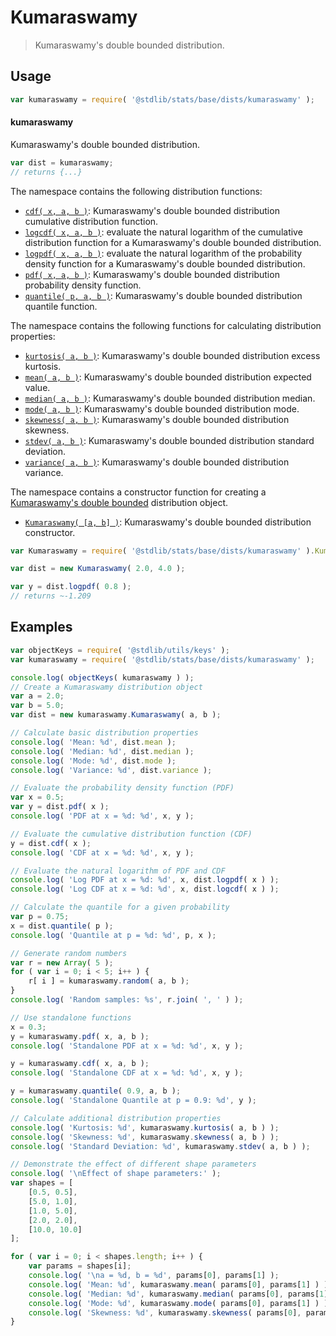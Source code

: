 <!--

@license Apache-2.0

Copyright (c) 2018 The Stdlib Authors.

Licensed under the Apache License, Version 2.0 (the "License");
you may not use this file except in compliance with the License.
You may obtain a copy of the License at

   http://www.apache.org/licenses/LICENSE-2.0

Unless required by applicable law or agreed to in writing, software
distributed under the License is distributed on an "AS IS" BASIS,
WITHOUT WARRANTIES OR CONDITIONS OF ANY KIND, either express or implied.
See the License for the specific language governing permissions and
limitations under the License.

-->

# Kumaraswamy

> Kumaraswamy's double bounded distribution.

<section class="usage">

## Usage

```javascript
var kumaraswamy = require( '@stdlib/stats/base/dists/kumaraswamy' );
```

#### kumaraswamy

Kumaraswamy's double bounded distribution.

```javascript
var dist = kumaraswamy;
// returns {...}
```

The namespace contains the following distribution functions:

<!-- <toc pattern="*+(cdf|pdf|mgf|quantile)*"> -->

<div class="namespace-toc">

-   <span class="signature">[`cdf( x, a, b )`][@stdlib/stats/base/dists/kumaraswamy/cdf]</span><span class="delimiter">: </span><span class="description">Kumaraswamy's double bounded distribution cumulative distribution function.</span>
-   <span class="signature">[`logcdf( x, a, b )`][@stdlib/stats/base/dists/kumaraswamy/logcdf]</span><span class="delimiter">: </span><span class="description">evaluate the natural logarithm of the cumulative distribution function for a Kumaraswamy's double bounded distribution.</span>
-   <span class="signature">[`logpdf( x, a, b )`][@stdlib/stats/base/dists/kumaraswamy/logpdf]</span><span class="delimiter">: </span><span class="description">evaluate the natural logarithm of the probability density function for a Kumaraswamy's double bounded distribution.</span>
-   <span class="signature">[`pdf( x, a, b )`][@stdlib/stats/base/dists/kumaraswamy/pdf]</span><span class="delimiter">: </span><span class="description">Kumaraswamy's double bounded distribution probability density function.</span>
-   <span class="signature">[`quantile( p, a, b )`][@stdlib/stats/base/dists/kumaraswamy/quantile]</span><span class="delimiter">: </span><span class="description">Kumaraswamy's double bounded distribution quantile function.</span>

</div>

<!-- </toc> -->

The namespace contains the following functions for calculating distribution properties:

<!-- <toc pattern="*+(entropy|kurtosis|mean|median|mode|skewness|stdev|variance)*"> -->

<div class="namespace-toc">

-   <span class="signature">[`kurtosis( a, b )`][@stdlib/stats/base/dists/kumaraswamy/kurtosis]</span><span class="delimiter">: </span><span class="description">Kumaraswamy's double bounded distribution excess kurtosis.</span>
-   <span class="signature">[`mean( a, b )`][@stdlib/stats/base/dists/kumaraswamy/mean]</span><span class="delimiter">: </span><span class="description">Kumaraswamy's double bounded distribution expected value.</span>
-   <span class="signature">[`median( a, b )`][@stdlib/stats/base/dists/kumaraswamy/median]</span><span class="delimiter">: </span><span class="description">Kumaraswamy's double bounded distribution median.</span>
-   <span class="signature">[`mode( a, b )`][@stdlib/stats/base/dists/kumaraswamy/mode]</span><span class="delimiter">: </span><span class="description">Kumaraswamy's double bounded distribution mode.</span>
-   <span class="signature">[`skewness( a, b )`][@stdlib/stats/base/dists/kumaraswamy/skewness]</span><span class="delimiter">: </span><span class="description">Kumaraswamy's double bounded distribution skewness.</span>
-   <span class="signature">[`stdev( a, b )`][@stdlib/stats/base/dists/kumaraswamy/stdev]</span><span class="delimiter">: </span><span class="description">Kumaraswamy's double bounded distribution standard deviation.</span>
-   <span class="signature">[`variance( a, b )`][@stdlib/stats/base/dists/kumaraswamy/variance]</span><span class="delimiter">: </span><span class="description">Kumaraswamy's double bounded distribution variance.</span>

</div>

<!-- </toc> -->

The namespace contains a constructor function for creating a [Kumaraswamy's double bounded][kumaraswamy-distribution] distribution object.

<!-- <toc pattern="*ctor*"> -->

<div class="namespace-toc">

-   <span class="signature">[`Kumaraswamy( [a, b] )`][@stdlib/stats/base/dists/kumaraswamy/ctor]</span><span class="delimiter">: </span><span class="description">Kumaraswamy's double bounded distribution constructor.</span>

</div>

<!-- </toc> -->

```javascript
var Kumaraswamy = require( '@stdlib/stats/base/dists/kumaraswamy' ).Kumaraswamy;

var dist = new Kumaraswamy( 2.0, 4.0 );

var y = dist.logpdf( 0.8 );
// returns ~-1.209
```

</section>

<!-- /.usage -->

<section class="examples">

## Examples

<!-- TODO: better examples -->

<!-- eslint no-undef: "error" -->

```javascript
var objectKeys = require( '@stdlib/utils/keys' );
var kumaraswamy = require( '@stdlib/stats/base/dists/kumaraswamy' );

console.log( objectKeys( kumaraswamy ) );
// Create a Kumaraswamy distribution object
var a = 2.0;
var b = 5.0;
var dist = new kumaraswamy.Kumaraswamy( a, b );

// Calculate basic distribution properties
console.log( 'Mean: %d', dist.mean );
console.log( 'Median: %d', dist.median );
console.log( 'Mode: %d', dist.mode );
console.log( 'Variance: %d', dist.variance );

// Evaluate the probability density function (PDF)
var x = 0.5;
var y = dist.pdf( x );
console.log( 'PDF at x = %d: %d', x, y );

// Evaluate the cumulative distribution function (CDF)
y = dist.cdf( x );
console.log( 'CDF at x = %d: %d', x, y );

// Evaluate the natural logarithm of PDF and CDF
console.log( 'Log PDF at x = %d: %d', x, dist.logpdf( x ) );
console.log( 'Log CDF at x = %d: %d', x, dist.logcdf( x ) );

// Calculate the quantile for a given probability
var p = 0.75;
x = dist.quantile( p );
console.log( 'Quantile at p = %d: %d', p, x );

// Generate random numbers
var r = new Array( 5 );
for ( var i = 0; i < 5; i++ ) {
    r[ i ] = kumaraswamy.random( a, b );
}
console.log( 'Random samples: %s', r.join( ', ' ) );

// Use standalone functions
x = 0.3;
y = kumaraswamy.pdf( x, a, b );
console.log( 'Standalone PDF at x = %d: %d', x, y );

y = kumaraswamy.cdf( x, a, b );
console.log( 'Standalone CDF at x = %d: %d', x, y );

y = kumaraswamy.quantile( 0.9, a, b );
console.log( 'Standalone Quantile at p = 0.9: %d', y );

// Calculate additional distribution properties
console.log( 'Kurtosis: %d', kumaraswamy.kurtosis( a, b ) );
console.log( 'Skewness: %d', kumaraswamy.skewness( a, b ) );
console.log( 'Standard Deviation: %d', kumaraswamy.stdev( a, b ) );

// Demonstrate the effect of different shape parameters
console.log( '\nEffect of shape parameters:' );
var shapes = [
    [0.5, 0.5],
    [5.0, 1.0],
    [1.0, 5.0],
    [2.0, 2.0],
    [10.0, 10.0]
];

for ( var i = 0; i < shapes.length; i++ ) {
    var params = shapes[i];
    console.log( '\na = %d, b = %d', params[0], params[1] );
    console.log( 'Mean: %d', kumaraswamy.mean( params[0], params[1] ) );
    console.log( 'Median: %d', kumaraswamy.median( params[0], params[1] ) );
    console.log( 'Mode: %d', kumaraswamy.mode( params[0], params[1] ) );
    console.log( 'Skewness: %d', kumaraswamy.skewness( params[0], params[1] ) );
}
```

</section>

<!-- /.examples -->

<!-- Section for related `stdlib` packages. Do not manually edit this section, as it is automatically populated. -->

<section class="related">

</section>

<!-- /.related -->

<!-- Section for all links. Make sure to keep an empty line after the `section` element and another before the `/section` close. -->

<section class="links">

[kumaraswamy-distribution]: https://en.wikipedia.org/wiki/Kumaraswamy_distribution

<!-- <toc-links> -->

[@stdlib/stats/base/dists/kumaraswamy/ctor]: https://github.com/stdlib-js/stdlib/tree/develop/lib/node_modules/%40stdlib/stats/base/dists/kumaraswamy/ctor

[@stdlib/stats/base/dists/kumaraswamy/kurtosis]: https://github.com/stdlib-js/stdlib/tree/develop/lib/node_modules/%40stdlib/stats/base/dists/kumaraswamy/kurtosis

[@stdlib/stats/base/dists/kumaraswamy/mean]: https://github.com/stdlib-js/stdlib/tree/develop/lib/node_modules/%40stdlib/stats/base/dists/kumaraswamy/mean

[@stdlib/stats/base/dists/kumaraswamy/median]: https://github.com/stdlib-js/stdlib/tree/develop/lib/node_modules/%40stdlib/stats/base/dists/kumaraswamy/median

[@stdlib/stats/base/dists/kumaraswamy/mode]: https://github.com/stdlib-js/stdlib/tree/develop/lib/node_modules/%40stdlib/stats/base/dists/kumaraswamy/mode

[@stdlib/stats/base/dists/kumaraswamy/skewness]: https://github.com/stdlib-js/stdlib/tree/develop/lib/node_modules/%40stdlib/stats/base/dists/kumaraswamy/skewness

[@stdlib/stats/base/dists/kumaraswamy/stdev]: https://github.com/stdlib-js/stdlib/tree/develop/lib/node_modules/%40stdlib/stats/base/dists/kumaraswamy/stdev

[@stdlib/stats/base/dists/kumaraswamy/variance]: https://github.com/stdlib-js/stdlib/tree/develop/lib/node_modules/%40stdlib/stats/base/dists/kumaraswamy/variance

[@stdlib/stats/base/dists/kumaraswamy/cdf]: https://github.com/stdlib-js/stdlib/tree/develop/lib/node_modules/%40stdlib/stats/base/dists/kumaraswamy/cdf

[@stdlib/stats/base/dists/kumaraswamy/logcdf]: https://github.com/stdlib-js/stdlib/tree/develop/lib/node_modules/%40stdlib/stats/base/dists/kumaraswamy/logcdf

[@stdlib/stats/base/dists/kumaraswamy/logpdf]: https://github.com/stdlib-js/stdlib/tree/develop/lib/node_modules/%40stdlib/stats/base/dists/kumaraswamy/logpdf

[@stdlib/stats/base/dists/kumaraswamy/pdf]: https://github.com/stdlib-js/stdlib/tree/develop/lib/node_modules/%40stdlib/stats/base/dists/kumaraswamy/pdf

[@stdlib/stats/base/dists/kumaraswamy/quantile]: https://github.com/stdlib-js/stdlib/tree/develop/lib/node_modules/%40stdlib/stats/base/dists/kumaraswamy/quantile

<!-- </toc-links> -->

</section>

<!-- /.links -->
